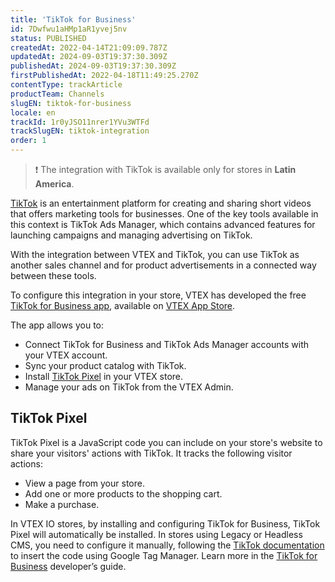 ```yaml
---
title: 'TikTok for Business'
id: 7Dwfwu1aHMp1aR1yvej5nv
status: PUBLISHED
createdAt: 2022-04-14T21:09:09.787Z
updatedAt: 2024-09-03T19:37:30.309Z
publishedAt: 2024-09-03T19:37:30.309Z
firstPublishedAt: 2022-04-18T11:49:25.270Z
contentType: trackArticle
productTeam: Channels
slugEN: tiktok-for-business
locale: en
trackId: 1r0yJSO11nrer1YVu3WTFd
trackSlugEN: tiktok-integration
order: 1
---
```


> ❗ The integration with TikTok is available only for stores in **Latin America**.

[TikTok](https://www.tiktok.com/) is an entertainment platform for creating and sharing short videos that offers marketing tools for businesses. One of the key tools available in this context is TikTok Ads Manager, which contains advanced features for launching campaigns and managing advertising on TikTok.

With the integration between VTEX and TikTok, you can use TikTok as another sales channel and for product advertisements in a connected way between these tools.

To configure this integration in your store, VTEX has developed the free [TikTok for Business app](https://apps.vtex.com/vtexbr-tiktok-tbp/p), available on [VTEX App Store](https://apps.vtex.com/).

The app allows you to:

* Connect TikTok for Business and TikTok Ads Manager accounts with your VTEX account.
* Sync your product catalog with TikTok.
* Install [TikTok Pixel](#tiktok-pixel) in your VTEX store.
* Manage your ads on TikTok from the VTEX Admin.

## TikTok Pixel

TikTok Pixel is a JavaScript code you can include on your store's website to share your visitors' actions with TikTok. It tracks the following visitor actions:

* View a page from your store.
* Add one or more products to the shopping cart.
* Make a purchase.

In VTEX IO stores, by installing and configuring TikTok for Business, TikTok Pixel will automatically be installed. In stores using Legacy or Headless CMS, you need to configure it manually, following the [TikTok documentation](https://ads.tiktok.com/help/article?aid=10000357) to insert the code using Google Tag Manager. Learn more in the [TikTok for Business](https://developers.vtex.com/vtex-developer-docs/docs/vtexbr-tiktok-tbp) developer’s guide.

